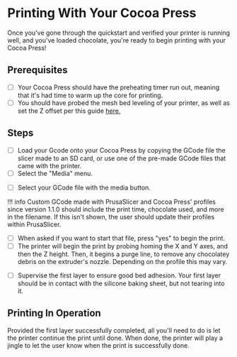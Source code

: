 # Printing With Your Cocoa Press

Once you've gone through the quickstart and verified your printer is running well, and you've loaded chocolate, you're ready to begin printing with your Cocoa Press!

## Prerequisites

 - [ ] Your Cocoa Press should have the preheating timer run out, meaning that it's had time to warm up the core for printing.
 - [ ] You should have probed the mesh bed leveling of your printer, as well as set the Z offset per this guide [here.](#) <!-- TODO add link to probing and meshing? -->

## Steps

- [ ] Load your Gcode onto your Cocoa Press by copying the GCode file the slicer made to an SD card, or use one of the pre-made GCode files that came with the printer.
- [ ] Select the "Media" menu.

<!-- TODO add photo of main menu with media selected -->

- [ ] Select your GCode file with the media button.

!!! info
    Custom GCode made with PrusaSlicer and Cocoa Press' profiles since version 1.1.0 should include the print time, chocolate used, and more in the filename.  If this isn't shown, the user should update their profiles within PrusaSlicer.

- [ ] When asked if you want to start that file, press "yes" to begin the print.
- [ ] The printer will begin the print by probing homing the X and Y axes, and then the Z height.  Then, it begins a purge line, to remove any chocolatey debris on the extruder's nozzle.  Depending on the profile this may vary.

<!-- TODO add photo of purge line in progress? -->

- [ ] Supervise the first layer to ensure good bed adhesion.  Your first layer should be in contact with the silicone baking sheet, but not tearing into it.  

<!-- TODO photo of first layer. -->
## Printing In Operation

Provided the first layer successfully completed, all you'll need to do is let the printer continue the print until done.  When done, the printer will play a jingle to let the user know when the print is successfully done.